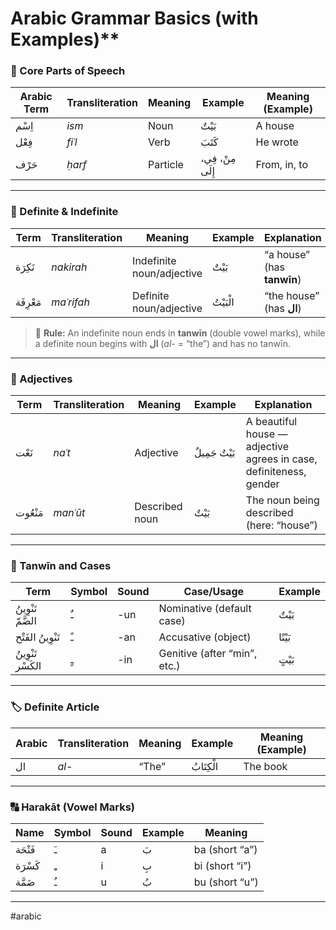 # Arabic Grammar Basics (with Examples)**

### **🧱 Core Parts of Speech**

|  **Arabic Term**  |  **Transliteration**  |  **Meaning**  |  **Example**  |  **Meaning (Example)**  | 
|---|---|---|---|---|
|  اِسْم  |  *ism*  |  Noun  |  بَيْتٌ  |  A house  | 
|  فِعْل  |  *fiʿl*  |  Verb  |  كَتَبَ  |  He wrote  | 
|  حَرْف  |  *ḥarf*  |  Particle  |  مِنْ، فِي، إِلَى  |  From, in, to  | 
---

### **📌 Definite & Indefinite**

|  **Term**  |  **Transliteration**  |  **Meaning**  |  **Example**  |  **Explanation**  | 
|---|---|---|---|---|
|  نَكِرَة  |  *nakirah*  |  Indefinite noun/adjective  |  بَيْتٌ  |  “a house” (has **tanwīn**)  | 
|  مَعْرِفَة  |  *maʿrifah*  |  Definite noun/adjective  |  الْبَيْتُ  |  “the house” (has **ال**)  | 
> 🧠 **Rule:** An indefinite noun ends in **tanwīn** (double vowel marks), while a definite noun begins with **ال** (*al-* = “the”) and has no tanwīn.

---

### **🎨 Adjectives**

|  **Term**  |  **Transliteration**  |  **Meaning**  |  **Example**  |  **Explanation**  | 
|---|---|---|---|---|
|  نَعْت  |  *naʿt*  |  Adjective  |  بَيْتٌ جَمِيلٌ  |  A beautiful house — adjective agrees in case, definiteness, gender  | 
|  مَنْعُوت  |  *manʿūt*  |  Described noun  |  بَيْتٌ  |  The noun being described (here: “house”)  | 
---

### **🎯 Tanwīn and Cases**

|  **Term**  |  **Symbol**  |  **Sound**  |  **Case/Usage**  |  **Example**  | 
|---|---|---|---|---|
|  تَنْوِينُ الضَّمّ  |  ـٌ  |  -un  |  Nominative (default case)  |  بَيْتٌ  |
|  تَنْوِينُ الفَتْح  |  ـً  |  -an  |  Accusative (object)  |  بَيْتًا  |
|  تَنْوِينُ الكَسْر  |  ـٍ  |  -in  |  Genitive (after “min”, etc.)  |  بَيْتٍ  |
---

### **🏷️ Definite Article**

|  **Arabic**  |  **Transliteration**  |  **Meaning**  |  **Example**  |  **Meaning (Example)**  | 
|---|---|---|---|---|
|  ال  |  *al-*  |  “The”  |  الْكِتَابُ  |  The book  | 
---

### **🔠 Harakāt (Vowel Marks)**

|  **Name**  |  **Symbol**  |  **Sound**  |  **Example**  |  **Meaning**  | 
|---|---|---|---|---|
|  فَتْحَة  |  ـَ  |  a  |  بَ  |  ba (short “a”)  |
|  كَسْرَة  |  ـِ  |  i  |  بِ  |  bi (short “i”)  |
|  ضَمَّة  |  ـُ  |  u  |  بُ  |  bu (short “u”)  |
---

#arabic